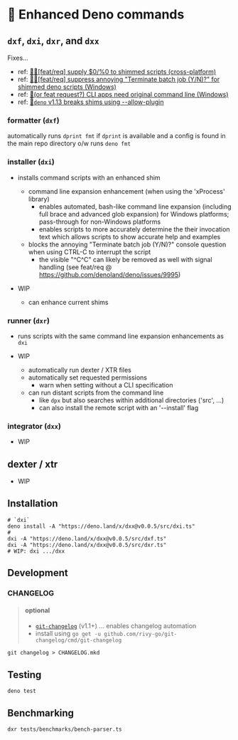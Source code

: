 <!-- spell-checker:ignore (names) Deno Gitter (utils) dprint -->

# 🦕 Enhanced Deno commands

## `dxf`, `dxi`, `dxr`, and `dxx`

Fixes...

- ref: [🙏🏻[feat/req] supply $0/%0 to shimmed scripts (cross-platform)](https://github.com/denoland/deno/issues/9874)
- ref: [🙏🏻[feat/req] suppress annoying "Terminate batch job (Y/N)?" for shimmed deno scripts (Windows)](https://github.com/denoland/deno/issues/9873)
- ref: [🐛(or feat request?) CLI apps need original command line (Windows)](https://github.com/denoland/deno/issues/9871)
- ref: [🐛`deno` v1.13 breaks shims using --allow-plugin](https://github.com/denoland/deno/issues/11819)

### formatter (`dxf`)

automatically runs `dprint fmt` if `dprint` is available and a config is found in the main repo directory o/w runs `deno fmt`

### installer (`dxi`)

- installs command scripts with an enhanced shim

  - command line expansion enhancement (when using the 'xProcess' library)
    - enables automated, bash-like command line expansion (including full brace and advanced glob expansion) for Windows platforms; pass-through for non-Windows platforms
    - enables scripts to more accurately determine the their invocation text which allows scripts to show accurate help and examples
  - blocks the annoying "Terminate batch job (Y/N)?" console question when using CTRL-C to interrupt the script
    - the visible "^C^C" can likely be removed as well with signal handling (see feat/req @ <https://github.com/denoland/deno/issues/9995>)

- WIP
  - can enhance current shims

### runner (`dxr`)

- runs scripts with the same command line expansion enhancements as `dxi`

- WIP
  - automatically run dexter / XTR files
  - automatically set requested permissions
    - warn when setting without a CLI specification
  - can run distant scripts from the command line
    - like `dpx` but also searches within additional directories ('src', ...)
    - can also install the remote script with an '--install' flag

### integrator (`dxx`)

- WIP

## dexter / xtr

- WIP

## Installation

```shell
# `dxi`
deno install -A "https://deno.land/x/dxx@v0.0.5/src/dxi.ts"
#
dxi -A "https://deno.land/x/dxx@v0.0.5/src/dxf.ts"
dxi -A "https://deno.land/x/dxx@v0.0.5/src/dxr.ts"
# WIP: dxi .../dxx
```

## Development

### CHANGELOG

> #### optional
>
> - [`git-changelog`](https://github.com/rivy-go/git-changelog) (v1.1+) ... enables changelog automation
> - install using `go get -u github.com/rivy-go/git-changelog/cmd/git-changelog`

`git changelog > CHANGELOG.mkd`

## Testing

`deno test`

## Benchmarking

`dxr tests/benchmarks/bench-parser.ts`
